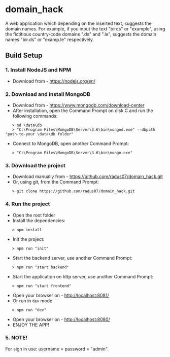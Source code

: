 # domain_hack

A web application which depending on the inserted text, suggests the domain names. For example, if you input the text "birds" or "example", using the fictitious country-code domains ".ds" and ".le", suggests the domain names "bir.ds" or "examp.le" respectively. 

## Build Setup

### 1. Install NodeJS and NPM
 - Download from - https://nodejs.org/en/

### 2. Download and install MongoDB
 - Download from - https://www.mongodb.com/download-center
 - After installation, open the Command Prompt on disk C and run the following commands:
 ```
    > md \data\db
    > "C:\Program Files\MongoDB\Server\3.6\bin\mongod.exe" --dbpath "path-to-your \data\db folder"
 ```
 - Connect to MongoDB, open another Command Prompt:
 ```
    > "C:\Program Files\MongoDB\Server\3.6\bin\mongo.exe"
 ```
### 3. Download the project
 - Download manually from - https://github.com/radus07/domain_hack.git
 - Or, using git, from the Command Prompt:
 ```
    > git clone https://github.com/radus07/domain_hack.git
 ```
### 4. Run the project
 - Open the root folder
 - Install the dependencies:
 ```
    > npm install
 ```
 - Init the project:
 ```
    > npm run "init"
 ```
 - Start the backend server, use another Command Prompt:
 ```
    > npm run "start backend"
 ```
 - Start the application on http server, use another Command Prompt:
 ```
    > npm run "start frontend"
 ```
 - Open your browser on - [http://localhost:8081/](http://localhost:8081)
 - Or run in `dev` mode
 ```
    > npm run "dev"
 ```
 - Open your browser on - [http://localhost:8080/](http://localhost:8080)
 - ENJOY THE APP!

### 5. NOTE!
For sign in use: username = password = "admin".
